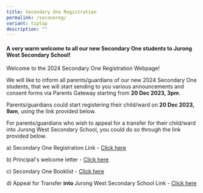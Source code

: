 ```yaml
---
title: Secondary One Registration
permalink: /seconereg/
variant: tiptap
description: ""
---
```

<h4>A very warm welcome to all our new Secondary One students to Jurong West Secondary School!</h4><p>Welcome to the 2024 Secondary One Registration Webpage!</p><p>We will like to inform all parents/guardians of our new 2024 Secondary One students, that we will start sending to you various announcements and consent forms via Parents Gateway starting from <strong>20 Dec 2023, 3pm</strong>.</p><p>Parents/guardians could start registering their child/ward on <strong>20 Dec 2023, 9am</strong>, using the link provided below.</p><p>For parents/guardians who wish to appeal for a transfer for their child/ward into Jurong West Secondary School, you could do so through the link provided below.</p><p></p><p>a) Secondary One Registration Link - <a href="https://go.gov.sg/jwsec1reg2024" rel="noopener noreferrer nofollow" target="_blank">Click here</a></p><p>b) Principal's welcome letter - <a href="/files/Sec1reg/P_s_Welcome_Letter_for_2024_Secondary_One_updated_FINAL.pdf" rel="noopener noreferrer nofollow" target="_blank">Click here</a></p><p>c) Secondary One Booklist - <a href="/files/About Us/BookList/2024_Sec_1_Booklist.pdf" rel="noopener noreferrer nofollow" target="_blank">Click here</a></p><p>d) Appeal for Transfer <strong>into </strong>Jurong West Secondary School Link - <a href="https://go.gov.sg/appealtransferintojwss2024" rel="noopener noreferrer nofollow" target="_blank">Click here</a></p><p></p>